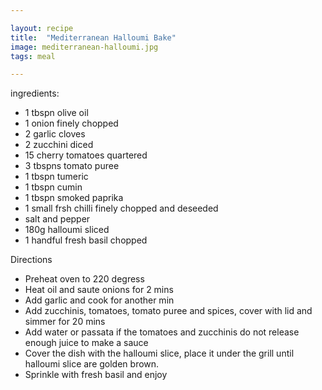 ```yaml
---

layout: recipe
title:  "Mediterranean Halloumi Bake"
image: mediterranean-halloumi.jpg
tags: meal

---
```


ingredients:
- 1 tbspn olive oil
- 1 onion finely chopped
- 2 garlic cloves
- 2 zucchini diced
- 15 cherry tomatoes quartered 
- 3 tbspns tomato puree
- 1 tbspn tumeric
- 1 tbspn cumin
- 1 tbspn smoked paprika
- 1 small frsh chilli finely chopped and deseeded 
- salt and pepper 
- 180g halloumi sliced 
- 1 handful fresh basil chopped

Directions 
- Preheat oven to 220 degress 
- Heat oil and saute onions for 2 mins
- Add garlic and cook for another min
- Add zucchinis, tomatoes, tomato puree and spices, cover with lid and simmer for 20 mins
- Add water or passata if the tomatoes and zucchinis do not release enough juice to make a sauce
- Cover the dish with the halloumi slice, place it under the grill until halloumi slice are golden brown. 
- Sprinkle with fresh basil and enjoy



